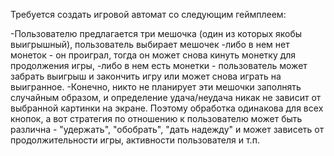 Требуется создать игровой автомат со следующим геймплеем:

-Пользователю предлагается три мешочка (один из которых якобы выигрышный), пользователь выбирает мешочек
-либо в нем нет монеток - он проиграл, тогда он может снова кинуть монетку для продолжения игры,
-либо в нем есть монетки - пользователь может забрать выигрыш и закончить игру или может снова играть на выигранное.
-Конечно, никто не планирует эти мешочки заполнять случайным образом, и определение удача/неудача никак не зависит от выбранной картинки на экране. Поэтому обработка одинакова для всех кнопок, а вот стратегия по отношению к пользователю может быть различна - "удержать", "обобрать", "дать надежду" и может зависеть от продолжительности игры, активности пользователя и т.п.

